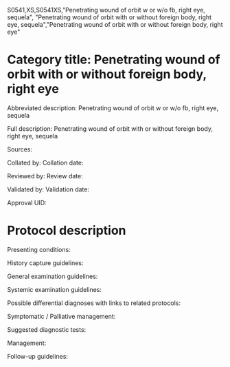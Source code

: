 S0541,XS,S0541XS,"Penetrating wound of orbit w or w/o fb, right eye, sequela", "Penetrating wound of orbit with or without foreign body, right eye, sequela","Penetrating wound of orbit with or without foreign body, right eye"
# Category title: Penetrating wound of orbit with or without foreign body, right eye

Abbreviated description: Penetrating wound of orbit w or w/o fb, right eye, sequela

Full description: Penetrating wound of orbit with or without foreign body, right eye, sequela

Sources:

Collated by:
Collation date:

Reviewed by:
Review date:

Validated by:
Validation date:

Approval UID:

# Protocol description

Presenting conditions:

History capture guidelines:

General examination guidelines:

Systemic examination guidelines:

Possible differential diagnoses with links to related protocols:

Symptomatic / Palliative management:

Suggested diagnostic tests:

Management:

Follow-up guidelines:
